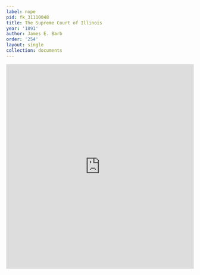 ```yaml
---
label: nope
pid: fk_31110048
title: The Supreme Court of Illinois
year: '1891'
author: James E. Barb
order: '254'
layout: single
collection: documents
---
```

<iframe src="https://northwestern.app.box.com/embed/s/2i83ymgh7pk2b5m893zjcc58jzgk3yya?sortColumn=date&view=list" width="100%" height="550" frameborder="0" allowfullscreen webkitallowfullscreen msallowfullscreen></iframe>
